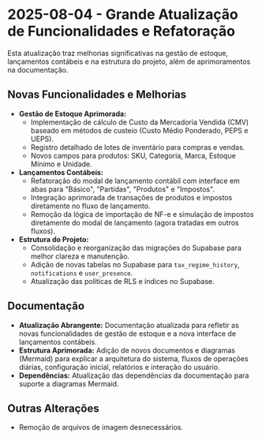 # 2025-08-04 - Grande Atualização de Funcionalidades e Refatoração

Esta atualização traz melhorias significativas na gestão de estoque, lançamentos contábeis e na estrutura do projeto, além de aprimoramentos na documentação.

## Novas Funcionalidades e Melhorias

*   **Gestão de Estoque Aprimorada:**
    *   Implementação de cálculo de Custo da Mercadoria Vendida (CMV) baseado em métodos de custeio (Custo Médio Ponderado, PEPS e UEPS).
    *   Registro detalhado de lotes de inventário para compras e vendas.
    *   Novos campos para produtos: SKU, Categoria, Marca, Estoque Mínimo e Unidade.
*   **Lançamentos Contábeis:**
    *   Refatoração do modal de lançamento contábil com interface em abas para "Básico", "Partidas", "Produtos" e "Impostos".
    *   Integração aprimorada de transações de produtos e impostos diretamente no fluxo de lançamento.
    *   Remoção da lógica de importação de NF-e e simulação de impostos diretamente do modal de lançamento (agora tratadas em outros fluxos).
*   **Estrutura do Projeto:**
    *   Consolidação e reorganização das migrações do Supabase para melhor clareza e manutenção.
    *   Adição de novas tabelas no Supabase para `tax_regime_history`, `notifications` e `user_presence`.
    *   Atualização das políticas de RLS e índices no Supabase.

## Documentação

*   **Atualização Abrangente:** Documentação atualizada para refletir as novas funcionalidades de gestão de estoque e a nova interface de lançamentos contábeis.
*   **Estrutura Aprimorada:** Adição de novos documentos e diagramas (Mermaid) para explicar a arquitetura do sistema, fluxos de operações diárias, configuração inicial, relatórios e interação do usuário.
*   **Dependências:** Atualização das dependências da documentação para suporte a diagramas Mermaid.

## Outras Alterações

*   Remoção de arquivos de imagem desnecessários.
